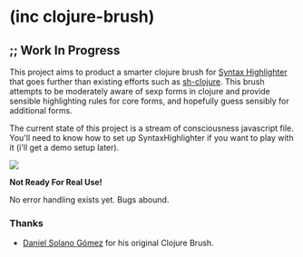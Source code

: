 # (inc clojure-brush)

## ;; Work In Progress

This project aims to product a smarter clojure brush for [Syntax Highlighter](https://github.com/alexgorbatchev/SyntaxHighlighter) that goes further than existing efforts such as [sh-clojure](https://github.com/sattvik/sh-clojure). This brush attempts to be moderately aware of sexp forms in clojure and provide sensible highlighting rules for core forms, and hopefully guess sensibly for additional forms. 

The current state of this project is a stream of consciousness javascript file. You'll need to know how to set up SyntaxHighlighter if you want to play with it (i'll get a demo setup later). 

<img src="http://media.brehaut.net/files/tmp/clojure-brush.png">

**Not Ready For Real Use!** 

No error handling exists yet. Bugs abound.


### Thanks

 * [Daniel Solano Gómez](http://www.deepbluelambda.org/) for his original Clojure Brush.